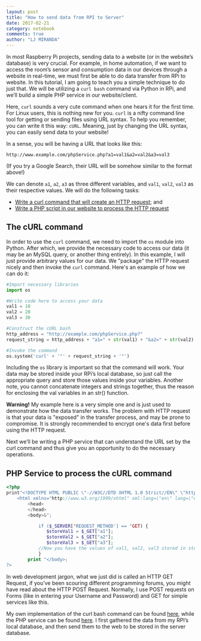 ```yaml
---
layout: post
title: "How to send data from RPI to Server"
date: 2017-02-21
category: notebook
comments: true
author: "LJ MIRANDA"
---
```


In most Raspberry Pi projects, sending data to a website (or in the website’s database) is very crucial. For example, in home automation, if we want to access the room’s sensor and consumption data in our devices through a website in real-time, we must first be able to do data transfer from RPi to website. In this tutorial, I am going to teach you a simple technique to do just that<!--more-->. We will be utilizing a `curl bash` command via Python in RPi, and we’ll build a simple PHP service in our website/client.

Here, `curl` sounds a very cute command when one hears it for the first time. For Linux users, this is nothing new for you. `curl` is a nifty command line tool for getting or sending files using URL syntax. To help you remember, you can write it this way: `cURL`. Meaning, just by changing the URL syntax, you can easily send data to your website!

In a sense, you will be having a URL that looks like this:

```
http://www.example.com/phpService.php?a1=val1&a2=val2&a3=val3
```

(If you try a Google Search, their URL will be somehow similar to the format above!)

We can denote `a1`, `a2`, `a3` as three different variables, and `val1`, `val2`, `val3` as their respective values. We will do the following tasks:

- [Write a curl command that will create an HTTP request](#the-curl-command); and
- [Write a PHP script in our website to process the HTTP request](#php)

## The cURL command

In order to use the `curl` command, we need to import the `os` module into Python. After which, we provide the necessary code to access our data (it may be an MySQL query, or another thing entirely). In this example, I will just provide arbitrary values for our data. We "package" the HTTP request nicely and then invoke the `curl` command. Here's an example of how we can do it:

```python
#Import necessary libraries
import os

#Write code here to access your data
val1 = 10
val2 = 20
val3 = 30

#Construct the cURL bash
http_address = "http://example.com/phpService.php?"
request_string = http_address + "a1=" + str(val1) + "&a2=" + str(val2) + "&a3=" + str(val3)

#Invoke the command
os.system('curl' + '"' + request_string + '"')
```
Including the `os` library is important so that the command will work. Your data may be stored inside your RPi’s local database, so just call the appropriate query and store those values inside your variables. Another note, you cannot concatenate integers and strings together, thus the reason for enclosing the val variables in an str() function.

<div class="alert alert-danger">
  <strong>Warning!</strong> My example here is a very simple one and is just used to demonstrate how the data transfer works. The problem with HTTP request is that
  your data is "exposed" in the transfer process, and may be prone to compromise. It is strongly recommended to encrypt one's data first before using the HTTP request.
</div>

Next we’ll be writing a PHP service that can understand the URL set by the curl command and thus give you an opportunity to do the necessary operations.

## <a name="php"></a> PHP Service to process the cURL command

```php
<?php
print"<!DOCTYPE HTML PUBLIC \"-//W3C//DTD XHTML 1.0 Strict//EN\" \"http://www.w3.org/TR/xhtml1/DTD/xhtml1-strict.dtd\">
    <html xmlns="http://www.w3.org/1999/xhtml" xml:lang=\"en\" lang=\"en\">
        <head>
        </head>
        <body>&";

            if ($_SERVER['REQUEST_METHOD'] == "GET) {
               $storeVal1 = $_GET["a1"];
               $storeVal2 = $_GET["a2"];
               $storeVal3 = $_GET["a3"];
            //Now you have the values of val1, val2, val3 stored in storeVal1, storeVal2, storeVal3 respectively.
            }
        print "</body>;
?>
```

In web development jargon, what we just did is called an HTTP GET Request, if you’ve been scouring different programming forums, you might have read about the HTTP POST Request. Normally, I use POST requests on Forms (like in entering your Username and Password) and GET for simple services like this.

My own implementation of the curl bash command can be found [here](https://gist.github.com/ljvmiranda921/f5b815013b96e4801007), while the PHP service can be found [here](https://gist.github.com/ljvmiranda921/c0d943541a6392470c23). I first gathered the data from my RPI’s local database, and then send them to the web to be stored in the server database.
